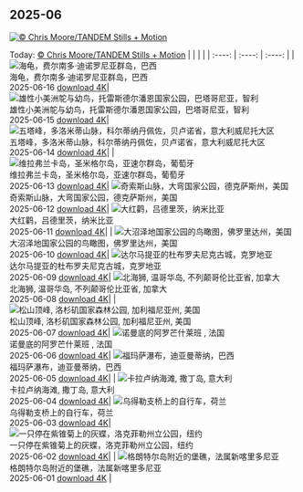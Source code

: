 ## 2025-06
[![© Chris Moore/TANDEM Stills + Motion](https://cn.bing.com/th?id=OHR.CumberlandOaks_ZH-CN7265906780_1920x1200.jpg&w=1000)](https://cn.bing.com/th?id=OHR.CumberlandOaks_ZH-CN7265906780_1920x1200.jpg&pid=hp&w=3840&h=2160&rs=1&c=4)

Today: [© Chris Moore/TANDEM Stills + Motion](https://cn.bing.com/th?id=OHR.CumberlandOaks_ZH-CN7265906780_1920x1200.jpg&pid=hp&w=3840&h=2160&rs=1&c=4)
  |      |      |      |
| :----: | :----: | :----: |
| ![海龟，费尔南多·迪诺罗尼亚群岛，巴西](https://cn.bing.com/th?id=OHR.SeaTurtleBrazil_ZH-CN6907161064_1920x1200.jpg&pid=hp&w=384&h=216&rs=1&c=4) <br/> 海龟，费尔南多·迪诺罗尼亚群岛，巴西 <br/> 2025-06-16  [download 4K](https://cn.bing.com/th?id=OHR.SeaTurtleBrazil_ZH-CN6907161064_1920x1200.jpg&pid=hp&w=3840&h=2160&rs=1&c=4)| ![雄性小美洲鸵与幼鸟，托雷斯德尔潘恩国家公园，巴塔哥尼亚，智利](https://cn.bing.com/th?id=OHR.RheaDad_ZH-CN6706868651_1920x1200.jpg&pid=hp&w=384&h=216&rs=1&c=4) <br/> 雄性小美洲鸵与幼鸟，托雷斯德尔潘恩国家公园，巴塔哥尼亚，智利 <br/> 2025-06-15  [download 4K](https://cn.bing.com/th?id=OHR.RheaDad_ZH-CN6706868651_1920x1200.jpg&pid=hp&w=3840&h=2160&rs=1&c=4)| ![五塔峰，多洛米蒂山脉，科尔蒂纳丹佩佐，贝卢诺省，意大利威尼托大区](https://cn.bing.com/th?id=OHR.DolomitiEstate_ZH-CN6501271709_1920x1200.jpg&pid=hp&w=384&h=216&rs=1&c=4) <br/> 五塔峰，多洛米蒂山脉，科尔蒂纳丹佩佐，贝卢诺省，意大利威尼托大区 <br/> 2025-06-14  [download 4K](https://cn.bing.com/th?id=OHR.DolomitiEstate_ZH-CN6501271709_1920x1200.jpg&pid=hp&w=3840&h=2160&rs=1&c=4)|
| ![维拉弗兰卡岛，圣米格尔岛，亚速尔群岛，葡萄牙](https://cn.bing.com/th?id=OHR.SanMiguelAzores_ZH-CN2511982585_1920x1200.jpg&pid=hp&w=384&h=216&rs=1&c=4) <br/> 维拉弗兰卡岛，圣米格尔岛，亚速尔群岛，葡萄牙 <br/> 2025-06-13  [download 4K](https://cn.bing.com/th?id=OHR.SanMiguelAzores_ZH-CN2511982585_1920x1200.jpg&pid=hp&w=3840&h=2160&rs=1&c=4)| ![奇索斯山脉，大弯国家公园，德克萨斯州，美国](https://cn.bing.com/th?id=OHR.BigBendChisos_ZH-CN3794880768_1920x1200.jpg&pid=hp&w=384&h=216&rs=1&c=4) <br/> 奇索斯山脉，大弯国家公园，德克萨斯州，美国 <br/> 2025-06-12  [download 4K](https://cn.bing.com/th?id=OHR.BigBendChisos_ZH-CN3794880768_1920x1200.jpg&pid=hp&w=3840&h=2160&rs=1&c=4)| ![大红鹳，吕德里茨，纳米比亚](https://cn.bing.com/th?id=OHR.FlamingosNamibia_ZH-CN3639748956_1920x1200.jpg&pid=hp&w=384&h=216&rs=1&c=4) <br/> 大红鹳，吕德里茨，纳米比亚 <br/> 2025-06-11  [download 4K](https://cn.bing.com/th?id=OHR.FlamingosNamibia_ZH-CN3639748956_1920x1200.jpg&pid=hp&w=3840&h=2160&rs=1&c=4)|
| ![大沼泽地国家公园的鸟瞰图，佛罗里达州，美国](https://cn.bing.com/th?id=OHR.AerialEverglades_ZH-CN3388982881_1920x1200.jpg&pid=hp&w=384&h=216&rs=1&c=4) <br/> 大沼泽地国家公园的鸟瞰图，佛罗里达州，美国 <br/> 2025-06-10  [download 4K](https://cn.bing.com/th?id=OHR.AerialEverglades_ZH-CN3388982881_1920x1200.jpg&pid=hp&w=3840&h=2160&rs=1&c=4)| ![达尔马提亚的杜布罗夫尼克古城，克罗地亚](https://cn.bing.com/th?id=OHR.DubrovnikTwilight_ZH-CN2981648854_1920x1200.jpg&pid=hp&w=384&h=216&rs=1&c=4) <br/> 达尔马提亚的杜布罗夫尼克古城，克罗地亚 <br/> 2025-06-09  [download 4K](https://cn.bing.com/th?id=OHR.DubrovnikTwilight_ZH-CN2981648854_1920x1200.jpg&pid=hp&w=3840&h=2160&rs=1&c=4)| ![北海狮, 温哥华岛, 不列颠哥伦比亚省, 加拿大](https://cn.bing.com/th?id=OHR.StellarSeaLions_ZH-CN2859514359_1920x1200.jpg&pid=hp&w=384&h=216&rs=1&c=4) <br/> 北海狮, 温哥华岛, 不列颠哥伦比亚省, 加拿大 <br/> 2025-06-08  [download 4K](https://cn.bing.com/th?id=OHR.StellarSeaLions_ZH-CN2859514359_1920x1200.jpg&pid=hp&w=3840&h=2160&rs=1&c=4)|
| ![松山顶峰, 洛杉矶国家森林公园, 加利福尼亚州, 美国](https://cn.bing.com/th?id=OHR.PacificCrestTrail_ZH-CN9582395021_1920x1200.jpg&pid=hp&w=384&h=216&rs=1&c=4) <br/> 松山顶峰, 洛杉矶国家森林公园, 加利福尼亚州, 美国 <br/> 2025-06-07  [download 4K](https://cn.bing.com/th?id=OHR.PacificCrestTrail_ZH-CN9582395021_1920x1200.jpg&pid=hp&w=3840&h=2160&rs=1&c=4)| ![诺曼底的阿罗芒什莱班 , 法国](https://cn.bing.com/th?id=OHR.NormandyBeach_ZH-CN9312381737_1920x1200.jpg&pid=hp&w=384&h=216&rs=1&c=4) <br/> 诺曼底的阿罗芒什莱班 , 法国 <br/> 2025-06-06  [download 4K](https://cn.bing.com/th?id=OHR.NormandyBeach_ZH-CN9312381737_1920x1200.jpg&pid=hp&w=3840&h=2160&rs=1&c=4)| ![福玛萨瀑布，迪亚曼蒂纳，巴西](https://cn.bing.com/th?id=OHR.FumacinhaBahia_ZH-CN9190616593_1920x1200.jpg&pid=hp&w=384&h=216&rs=1&c=4) <br/> 福玛萨瀑布，迪亚曼蒂纳，巴西 <br/> 2025-06-05  [download 4K](https://cn.bing.com/th?id=OHR.FumacinhaBahia_ZH-CN9190616593_1920x1200.jpg&pid=hp&w=3840&h=2160&rs=1&c=4)|
| ![卡拉卢纳海滩, 撒丁岛, 意大利](https://cn.bing.com/th?id=OHR.CalaLuna_ZH-CN8174946414_1920x1200.jpg&pid=hp&w=384&h=216&rs=1&c=4) <br/> 卡拉卢纳海滩, 撒丁岛, 意大利 <br/> 2025-06-04  [download 4K](https://cn.bing.com/th?id=OHR.CalaLuna_ZH-CN8174946414_1920x1200.jpg&pid=hp&w=3840&h=2160&rs=1&c=4)| ![乌得勒支桥上的自行车，荷兰](https://cn.bing.com/th?id=OHR.BicyclesUtrecht_ZH-CN8016028978_1920x1200.jpg&pid=hp&w=384&h=216&rs=1&c=4) <br/> 乌得勒支桥上的自行车，荷兰 <br/> 2025-06-03  [download 4K](https://cn.bing.com/th?id=OHR.BicyclesUtrecht_ZH-CN8016028978_1920x1200.jpg&pid=hp&w=3840&h=2160&rs=1&c=4)| ![一只停在紫锥菊上的灰蝶，洛克菲勒州立公园，纽约](https://cn.bing.com/th?id=OHR.EchinaceaButterfly_ZH-CN7877489878_1920x1200.jpg&pid=hp&w=384&h=216&rs=1&c=4) <br/> 一只停在紫锥菊上的灰蝶，洛克菲勒州立公园，纽约 <br/> 2025-06-02  [download 4K](https://cn.bing.com/th?id=OHR.EchinaceaButterfly_ZH-CN7877489878_1920x1200.jpg&pid=hp&w=3840&h=2160&rs=1&c=4)|
| ![格朗特尔岛附近的堡礁，法属新喀里多尼亚](https://cn.bing.com/th?id=OHR.GrandeTerreReef_ZH-CN7463701309_1920x1200.jpg&pid=hp&w=384&h=216&rs=1&c=4) <br/> 格朗特尔岛附近的堡礁，法属新喀里多尼亚 <br/> 2025-06-01  [download 4K](https://cn.bing.com/th?id=OHR.GrandeTerreReef_ZH-CN7463701309_1920x1200.jpg&pid=hp&w=3840&h=2160&rs=1&c=4) |